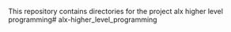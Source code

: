 This repository contains directories for the project alx higher level programming# alx-higher_level_programming
